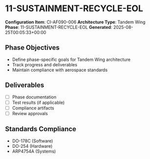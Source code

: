 # 11-SUSTAINMENT-RECYCLE-EOL

**Configuration Item**: CI-AF090-006
**Architecture Type**: Tandem Wing
**Phase**: 11-SUSTAINMENT-RECYCLE-EOL
**Generated**: 2025-08-25T00:05:33+00:00

## Phase Objectives
- Define phase-specific goals for Tandem Wing architecture
- Track progress and deliverables
- Maintain compliance with aerospace standards

## Deliverables
- [ ] Phase documentation
- [ ] Test results (if applicable)
- [ ] Compliance artifacts
- [ ] Review approvals

## Standards Compliance
- DO-178C (Software)
- DO-254 (Hardware)
- ARP4754A (Systems)
